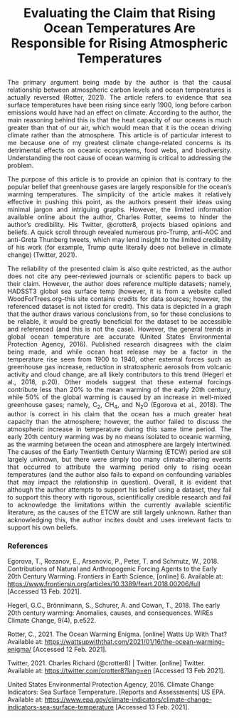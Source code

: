 # <p align=center> Evaluating the Claim that Rising Ocean Temperatures Are Responsible for Rising Atmospheric Temperatures </p>

<p align=justify> The primary argument being made by the author is that the causal relationship between atmospheric carbon levels and ocean temperatures is actually reversed (Rotter, 2021). The article refers to evidence that sea surface temperatures have been rising since early 1900, long before carbon emissions would have had an effect on climate. According to the author, the main reasoning behind this is that the heat capacity of our oceans is much greater than that of our air, which would mean that it is the ocean driving climate rather than the atmosphere. This article is of particular interest to me because one of my greatest climate change-related concerns is its detrimental effects on oceanic ecosystems, food webs, and biodiversity. Understanding the root cause of ocean warming is critical to addressing the problem. </p>

<p align=justify> The purpose of this article is to provide an opinion that is contrary to the popular belief that greenhouse gases are largely responsible for the ocean’s warming temperatures. The simplicity of the article makes it relatively effective in pushing this point, as the authors present their ideas using minimal jargon and intriguing graphs. However, the limited information available online about the author, Charles Rotter, seems to hinder the author’s credibility. His Twitter, @crotter8, projects biased opinions and beliefs. A quick scroll through revealed numerous pro-Trump, anti-AOC and anti-Greta Thunberg tweets, which may lend insight to the limited credibility of his work (for example, Trump quite literally does not believe in climate change) (Twitter, 2021).  </p>

<p align=justify> The reliability of the presented claim is also quite restricted, as the author does not cite any peer-reviewed journals or scientific papers to back up their claim. However, the author does reference multiple datasets; namely, HADSST3 global sea surface temp (however, it is from a website called WoodForTrees.org–this site contains credits for data sources; however, the referenced dataset is not listed for credit). This data is depicted in a graph that the author draws various conclusions from, so for these conclusions to be reliable, it would be greatly beneficial for the dataset to be accessible and referenced (and this is not the case). However, the general trends in global ocean temperature are accurate (United States Environmental Protection Agency, 2016). Published research disagrees with the claim being made, and while ocean heat release may be a factor in the temperature rise seen from 1900 to 1940, other external forces such as greenhouse gas increase, reduction in stratospheric aerosols from volcanic activity and cloud change, are all likely contributors to this trend (Hegerl et al., 2018, p.20). Other models suggest that these external forcings contribute less than 20% to the mean warming of the early 20th century, while 50% of the global warming is caused by an increase in well-mixed greenhouse gases; namely, C<sub>2</sub>, CH<sub>4</sub>, and N<sub>2</sub>O (Egorova et al., 2018). The author is correct in his claim that the ocean has a much greater heat capacity than the atmosphere; however, the author failed to discuss the atmospheric increase in temperature during this same time period. The early 20th century warming was by no means isolated to oceanic warming, as the warming between the ocean and atmosphere are largely intertwined. The causes of the Early Twentieth Century Warming (ETCW) period are still largely unknown, but there were simply too many climate-altering events that occurred to attribute the warming period only to rising ocean temperatures (and the author also fails to expand on confounding variables that may impact the relationship in question). Overall, it is evident that although the author attempts to support his belief using a dataset, they fail to support this theory with rigorous, scientifically credible research and fail to acknowledge the limitations within the currently available scientific literature, as the causes of the ETCW are still largely unknown. Rather than acknowledging this, the author incites doubt and uses irrelevant facts to support his own beliefs.  </p> 

### References
Egorova, T., Rozanov, E., Arsenovic, P., Peter, T. and Schmutz, W., 2018. Contributions of Natural and Anthropogenic Forcing Agents to the Early 20th Century Warming. Frontiers in Earth Science, [online] 6. Available at: <https://www.frontiersin.org/articles/10.3389/feart.2018.00206/full> [Accessed 13 Feb. 2021].

Hegerl, G.C., Brönnimann, S., Schurer, A. and Cowan, T., 2018. The early 20th century warming: Anomalies, causes, and consequences. WIREs Climate Change, 9(4), p.e522.

Rotter, C., 2021. The Ocean Warming Enigma. [online] Watts Up With That? Available at: <https://wattsupwiththat.com/2021/01/16/the-ocean-warming-enigma/> [Accessed 12 Feb. 2021].

Twitter, 2021. Charles Richard (@crotter8) | Twitter. [online] Twitter. Available at: <https://twitter.com/crotter8?lang=en> [Accessed 13 Feb 2021].

United States Environmental Protection Agency, 2016. Climate Change Indicators: Sea Surface Temperature. [Reports and Assessments] US EPA. Available at: <https://www.epa.gov/climate-indicators/climate-change-indicators-sea-surface-temperature> [Accessed 13 Feb. 2021].

